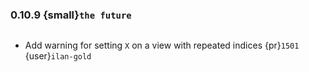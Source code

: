 ### 0.10.9 {small}`the future`

```{rubric} Bugfix
```

* Add warning for setting `X` on a view with repeated indices {pr}`1501` {user}`ilan-gold`

```{rubric} Documentation
```

```{rubric} Performance
```
